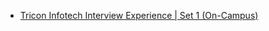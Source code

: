  - [Tricon Infotech Interview Experience | Set 1 (On-Campus)](https://www.geeksforgeeks.org/tricon-infotech-written-test/)